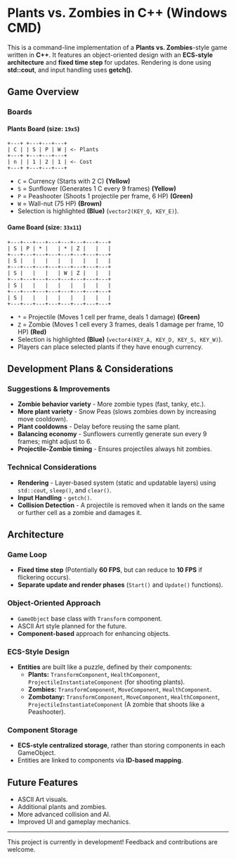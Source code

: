 # Plants vs. Zombies in C++ (Windows CMD)

This is a command-line implementation of a **Plants vs. Zombies**-style game written in **C++**. It features an object-oriented design with an **ECS-style architecture** and **fixed time step** for updates. Rendering is done using **std::cout**, and input handling uses **getch()**.

## Game Overview

### Boards

#### Plants Board (size: `19x5`)
```
+---+ +---+---+---+
| C | | S | P | W | <- Plants
+---+ +---+---+---+
| n | | 1 | 2 | 1 | <- Cost
+---+ +---+---+---+
```
- `C` = Currency (Starts with 2 C) **(Yellow)**
- `S` = Sunflower (Generates 1 C every 9 frames) **(Yellow)**
- `P` = Peashooter (Shoots 1 projectile per frame, 6 HP) **(Green)**
- `W` = Wall-nut (75 HP) **(Brown)**
- Selection is highlighted **(Blue)** (`vector2(KEY_Q, KEY_E)`).

#### Game Board (size: `33x11`)
```
+---+---+---+---+---+---+---+---+
| S | P | * |   | * | Z |   |   |
+---+---+---+---+---+---+---+---+
| S |   |   |   |   |   |   |   |
+---+---+---+---+---+---+---+---+
| S |   |   |   | W | Z |   |   |
+---+---+---+---+---+---+---+---+
| S |   |   |   |   |   |   |   |
+---+---+---+---+---+---+---+---+
| S |   |   |   |   |   |   |   |
+---+---+---+---+---+---+---+---+
```
- `*` = Projectile (Moves 1 cell per frame, deals 1 damage) **(Green)**
- `Z` = Zombie (Moves 1 cell every 3 frames, deals 1 damage per frame, 10 HP) **(Red)**
- Selection is highlighted **(Blue)** (`vector4(KEY_A, KEY_D, KEY_S, KEY_W)`).
- Players can place selected plants if they have enough currency.

## Development Plans & Considerations

### Suggestions & Improvements
- **Zombie behavior variety** - More zombie types (fast, tanky, etc.).
- **More plant variety** - Snow Peas (slows zombies down by increasing move cooldown).
- **Plant cooldowns** - Delay before reusing the same plant.
- **Balancing economy** - Sunflowers currently generate sun every 9 frames; might adjust to 6.
- **Projectile-Zombie timing** - Ensures projectiles always hit zombies.

### Technical Considerations
- **Rendering** - Layer-based system (static and updatable layers) using `std::cout`, `sleep()`, and `clear()`.
- **Input Handling** - `getch()`.
- **Collision Detection** - A projectile is removed when it lands on the same or further cell as a zombie and damages it.

## Architecture

### Game Loop
- **Fixed time step** (Potentially **60 FPS**, but can reduce to **10 FPS** if flickering occurs).
- **Separate update and render phases** (`Start()` and `Update()` functions).

### Object-Oriented Approach
- `GameObject` base class with `Transform` component.
- ASCII Art style planned for the future.
- **Component-based** approach for enhancing objects.

### ECS-Style Design
- **Entities** are built like a puzzle, defined by their components:
  - **Plants:** `TransformComponent`, `HealthComponent`, `ProjectileInstantiateComponent` (for shooting plants).
  - **Zombies:** `TransformComponent`, `MoveComponent`, `HealthComponent`.
  - **Zombotany:** `TransformComponent`, `MoveComponent`, `HealthComponent`, `ProjectileInstantiateComponent` (A zombie that shoots like a Peashooter).

### Component Storage
- **ECS-style centralized storage**, rather than storing components in each GameObject.
- Entities are linked to components via **ID-based mapping**.

## Future Features
- ASCII Art visuals.
- Additional plants and zombies.
- More advanced collision and AI.
- Improved UI and gameplay mechanics.

---
This project is currently in development! Feedback and contributions are welcome.

